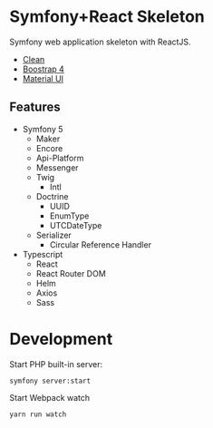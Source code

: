 # Symfony+React Skeleton

Symfony web application skeleton with ReactJS.

- [Clean](https://github.com/rogeriolino/symfony-react-skeleton/tree/master)
- [Boostrap 4](https://github.com/rogeriolino/symfony-react-skeleton/tree/bootstrap4)
- [Material UI](https://github.com/rogeriolino/symfony-react-skeleton/tree/material-ui)

## Features

- Symfony 5
    - Maker
    - Encore
    - Api-Platform
    - Messenger
    - Twig
        - Intl
    - Doctrine
        - UUID
        - EnumType
        - UTCDateType
    - Serializer
        - Circular Reference Handler
- Typescript
    - React
    - React Router DOM
    - Helm
    - Axios
    - Sass


# Development

Start PHP built-in server:

    symfony server:start

Start Webpack watch

    yarn run watch
